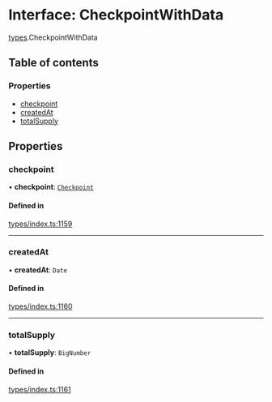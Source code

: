 # Interface: CheckpointWithData

[types](../wiki/types).CheckpointWithData

## Table of contents

### Properties

- [checkpoint](../wiki/types.CheckpointWithData#checkpoint)
- [createdAt](../wiki/types.CheckpointWithData#createdat)
- [totalSupply](../wiki/types.CheckpointWithData#totalsupply)

## Properties

### checkpoint

• **checkpoint**: [`Checkpoint`](../wiki/api.entities.Checkpoint.Checkpoint)

#### Defined in

[types/index.ts:1159](https://github.com/PolymathNetwork/polymesh-sdk/blob/49113a20/src/types/index.ts#L1159)

___

### createdAt

• **createdAt**: `Date`

#### Defined in

[types/index.ts:1160](https://github.com/PolymathNetwork/polymesh-sdk/blob/49113a20/src/types/index.ts#L1160)

___

### totalSupply

• **totalSupply**: `BigNumber`

#### Defined in

[types/index.ts:1161](https://github.com/PolymathNetwork/polymesh-sdk/blob/49113a20/src/types/index.ts#L1161)
